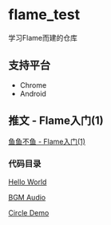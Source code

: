 # flame_test

学习Flame而建的仓库

## 支持平台

 - Chrome
 - Android

## 推文 - Flame入门(1)

[鱼鱼不鱼 - Flame入门(1)]()

### 代码目录

[Hello World](/lib/article_1/hello_world)

[BGM Audio](/lib/article_1/bgm_audio)

[Circle Demo](/lib/article_1/circle_demo)


